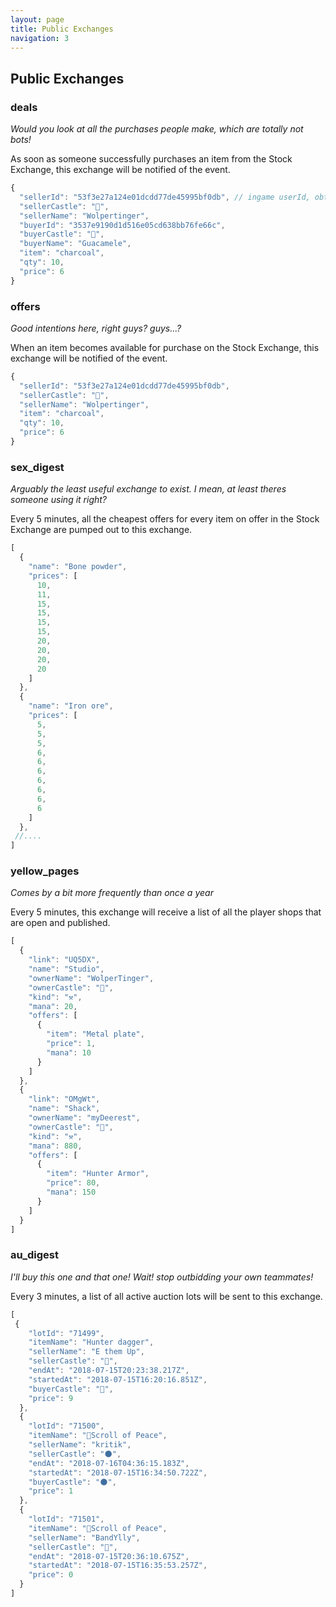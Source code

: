 ```yaml
---
layout: page
title: Public Exchanges
navigation: 3
---
```

## Public Exchanges
### deals
_Would you look at all the purchases people make, which are totally not bots!_

As soon as someone successfully purchases an item from the Stock Exchange, this exchange will be notified of the event.
```javascript
{
  "sellerId": "53f3e27a124e01dcdd77de45995bf0db", // ingame userId, obtained with token
  "sellerCastle": "🦌",
  "sellerName": "Wolpertinger",
  "buyerId": "3537e9190d1d516e05cd638bb76fe66c",
  "buyerCastle": "🦌",
  "buyerName": "Guacamele",
  "item": "charcoal",
  "qty": 10,
  "price": 6
}
```

### offers
_Good intentions here, right guys? guys...?_

When an item becomes available for purchase on the Stock Exchange, this exchange will be notified of the event.
```javascript
{
  "sellerId": "53f3e27a124e01dcdd77de45995bf0db",
  "sellerCastle": "🦌",
  "sellerName": "Wolpertinger",
  "item": "charcoal",
  "qty": 10,
  "price": 6
}
```

### sex_digest
_Arguably the least useful exchange to exist. I mean, at least theres someone using it right?_

Every 5 minutes, all the cheapest offers for every item on offer in the Stock Exchange are pumped out to this exchange.
```javascript
[
  {
    "name": "Bone powder",
    "prices": [
      10,
      11,
      15,
      15,
      15,
      15,
      20,
      20,
      20,
      20
    ]
  },
  {
    "name": "Iron ore",
    "prices": [
      5,
      5,
      5,
      6,
      6,
      6,
      6,
      6,
      6,
      6
    ]
  },
 //....
]
```

### yellow_pages
_Comes by a bit more frequently than once a year_

Every 5 minutes, this exchange will receive a list of all the player shops that are open and published.
```javascript
[
  {
    "link": "UQ5DX",
    "name": "Studio",
    "ownerName": "WolperTinger",
    "ownerCastle": "🦌",
    "kind": "⚒",
    "mana": 20,
    "offers": [
      {
        "item": "Metal plate",
        "price": 1,
        "mana": 10
      }
    ]
  },
  {
    "link": "OMgWt",
    "name": "Shack",
    "ownerName": "myDeerest",
    "ownerCastle": "🦌",
    "kind": "⚒",
    "mana": 880,
    "offers": [
      {
        "item": "Hunter Armor",
        "price": 80,
        "mana": 150
      }
    ]
  }    
]
```

### au_digest
_I'll buy this one and that one! Wait! stop outbidding your own teammates!_

Every 3 minutes, a list of all active auction lots will be sent to this exchange.
```javascript
[
 {
    "lotId": "71499",
    "itemName": "Hunter dagger",
    "sellerName": "E them Up",
    "sellerCastle": "🦌",
    "endAt": "2018-07-15T20:23:38.217Z",
    "startedAt": "2018-07-15T16:20:16.851Z",
    "buyerCastle": "🦌",
    "price": 9
  },
  {
    "lotId": "71500",
    "itemName": "📗Scroll of Peace",
    "sellerName": "kritik",
    "sellerCastle": "🌑",
    "endAt": "2018-07-16T04:36:15.183Z",
    "startedAt": "2018-07-15T16:34:50.722Z",
    "buyerCastle": "🌑",
    "price": 1
  },
  {
    "lotId": "71501",
    "itemName": "📘Scroll of Peace",
    "sellerName": "BandYlly",
    "sellerCastle": "🦌",
    "endAt": "2018-07-15T20:36:10.675Z",
    "startedAt": "2018-07-15T16:35:53.257Z",
    "price": 0
  }
]
```
